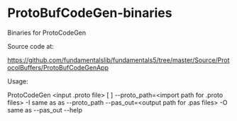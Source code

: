 # ProtoBufCodeGen-binaries

Binaries for ProtoCodeGen

Source code at:

https://github.com/fundamentalslib/fundamentals5/tree/master/Source/ProtocolBuffers/ProtoBufCodeGenApp

Usage:

ProtoCodeGen <input .proto file> [ <options> ]
<options>
  --proto_path=<import path for .proto files>
  -I same as as --proto_path
  --pas_out=<output path for .pas files>
  -O same as --pas_out
  --help
